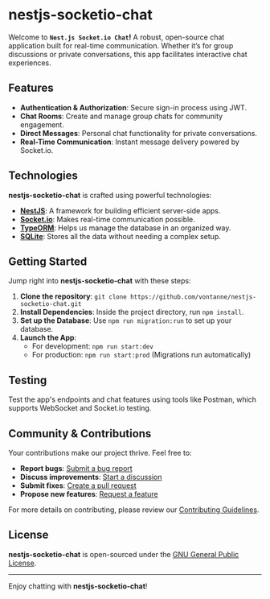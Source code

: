 # nestjs-socketio-chat

Welcome to **`Nest.js Socket.io Chat`!** A robust, open-source chat application built for real-time communication. Whether it’s for group discussions or private conversations, this app facilitates interactive chat experiences.

## Features

- **Authentication & Authorization**: Secure sign-in process using JWT.
- **Chat Rooms**: Create and manage group chats for community engagement.
- **Direct Messages**: Personal chat functionality for private conversations.
- **Real-Time Communication**: Instant message delivery powered by Socket.io.

## Technologies

**nestjs-socketio-chat** is crafted using powerful technologies:

- **[NestJS](https://nestjs.com/)**: A framework for building efficient server-side apps.
- **[Socket.io](https://socket.io/)**: Makes real-time communication possible.
- **[TypeORM](https://typeorm.io/)**: Helps us manage the database in an organized way.
- **[SQLite](https://www.sqlite.org/)**: Stores all the data without needing a complex setup.

## Getting Started

Jump right into **nestjs-socketio-chat** with these steps:

1. **Clone the repository**: `git clone https://github.com/vontanne/nestjs-socketio-chat.git`
2. **Install Dependencies**: Inside the project directory, run `npm install`.
3. **Set up the Database**: Use `npm run migration:run` to set up your database.
4. **Launch the App**:
   - For development: `npm run start:dev`
   - For production: `npm run start:prod` (Migrations run automatically)

## Testing

Test the app's endpoints and chat features using tools like Postman, which supports WebSocket and Socket.io testing.

## Community & Contributions

Your contributions make our project thrive. Feel free to:

- **Report bugs**: [Submit a bug report](https://github.com/vontanne/nestjs-socketio-chat/issues/new?assignees=&labels=bug&template=bug_report.md)
- **Discuss improvements**: [Start a discussion](https://github.com/vontanne/nestjs-socketio-chat/discussions)
- **Submit fixes**: [Create a pull request](https://github.com/vontanne/nestjs-socketio-chat/compare)
- **Propose new features**: [Request a feature](https://github.com/vontanne/nestjs-socketio-chat/issues/new?assignees=&labels=enhancement&template=feature_request.md)

For more details on contributing, please review our [Contributing Guidelines](https://github.com/vontanne/nestjs-socketio-chat/blob/master/.github/CONTRIBUTING.md).


## License

**nestjs-socketio-chat** is open-sourced under the [GNU General Public License](./LICENSE).

---

Enjoy chatting with **nestjs-socketio-chat**!
